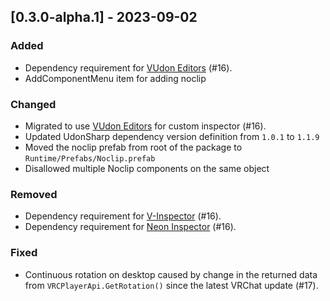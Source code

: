 ## [0.3.0-alpha.1] - 2023-09-02

### Added
- Dependency requirement for [VUdon Editors](https://github.com/Varneon/VUdon-Editors) (#16).
- AddComponentMenu item for adding noclip

### Changed
- Migrated to use [VUdon Editors](https://github.com/Varneon/VUdon-Editors) for custom inspector (#16).
- Updated UdonSharp dependency version definition from `1.0.1` to `1.1.9`
- Moved the noclip prefab from root of the package to `Runtime/Prefabs/Noclip.prefab`
- Disallowed multiple Noclip components on the same object

### Removed
- Dependency requirement for [V-Inspector](https://github.com/Varneon/V-Inspector) (#16).
- Dependency requirement for [Neon Inspector](https://github.com/Varneon/Neon-Inspector) (#16).

### Fixed
- Continuous rotation on desktop caused by change in the returned data from `VRCPlayerApi.GetRotation()` since the latest VRChat update (#17).
